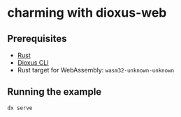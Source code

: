 # charming with dioxus-web

## Prerequisites
- [Rust](https://www.rust-lang.org/)
- [Dioxus CLI](https://dioxus.org/)
- Rust target for WebAssembly: `wasm32-unknown-unknown`

## Running the example
```sh
dx serve
```
